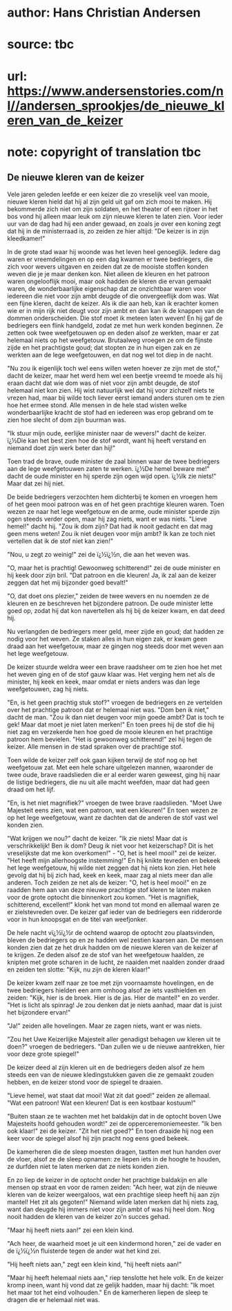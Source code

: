 # author: Hans Christian Andersen
# source: tbc
# url: https://www.andersenstories.com/nl//andersen_sprookjes/de_nieuwe_kleren_van_de_keizer
# note: copyright of translation tbc

## De nieuwe kleren van de keizer 

Vele jaren geleden leefde er een keizer die zo vreselijk veel van mooie,
nieuwe kleren hield dat hij al zijn geld uit gaf om zich mooi te maken.
Hij bekommerde zich niet om zijn soldaten, en het theater of een rijtoer
in het bos vond hij alleen maar leuk om zijn nieuwe kleren te laten
zien. Voor ieder uur van de dag had hij een ander gewaad, en zoals je
over een koning zegt dat hij in de ministerraad is, zo zeiden ze hier
altijd: "De keizer is in zijn kleedkamer!"

In de grote stad waar hij woonde was het leven heel genoeglijk. Iedere
dag waren er vreemdelingen en op een dag kwamen er twee bedriegers, die
zich voor wevers uitgaven en zeiden dat ze de mooiste stoffen konden
weven die je je maar denken kon. Niet alleen de kleuren en het patroon
waren ongelooflijk mooi, maar ook hadden de kleren die ervan gemaakt
waren, de wonderbaarlijke eigenschap dat ze onzichtbaar waren voor
iedereen die niet voor zijn ambt deugde of die onvergeeflijk dom was.
Wat een fijne kleren, dacht de keizer. Als ik die aan heb, kan ik
erachter komen wie er in mijn rijk niet deugt voor zijn ambt en dan kan
ik de knappen van de dommen onderscheiden. Die stof moet ik meteen laten
weven! En hij gaf de bedriegers een flink handgeld, zodat ze met hun
werk konden beginnen. Ze zetten ook twee weefgetouwen op en deden alsof
ze werkten, maar er zat helemaal niets op het weefgetouw. Brutaalweg
vroegen ze om de fijnste zijde en het prachtigste goud; dat stopten ze
in hun eigen zak en ze werkten aan de lege weefgetouwen, en dat nog wel
tot diep in de nacht.

"Nu zou ik eigenlijk toch wel eens willen weten hoever ze zijn met de
stof," dacht de keizer, maar het werd hem wel een beetje vreemd te
moede als hij eraan dacht dat wie dom was of niet voor zijn ambt deugde,
de stof helemaal niet kon zien. Hij wist natuurlijk wel dat hij voor
zichzelf niets te vrezen had, maar bij wilde toch liever eerst iemand
anders sturen om te zien hoe het ermee stond. Alle mensen in de hele
stad wisten welke wonderbaarlijke kracht de stof had en iedereen was
erop gebrand om te zien hoe slecht of dom zijn buurman was.

"Ik stuur mijn oude, eerlijke minister naar de wevers!" dacht de
keizer. ï¿½Die kan het best zien hoe de stof wordt, want hij heeft
verstand en niemand doet zijn werk beter dan hij!"

Toen trad de brave, oude minister de zaal binnen waar de twee bedriegers
aan de lege weefgetouwen zaten te werken. ï¿½De hemel beware me!" dacht
de oude minister en hij sperde zijn ogen wijd open. ï¿½Ik zie niets!"
Maar dat zei hij niet.

De beide bedriegers verzochten hem dichterbij te komen en vroegen hem of
het geen mooi patroon was en of het geen prachtige kleuren waren. Toen
wezen ze naar het lege weefgetouw en de arme, oude minister sperde zijn
ogen steeds verder open, maar hij zag niets, want er was niets. "Lieve
hemel!" dacht hij. "Zou ik dom zijn? Dat had ik nooit gedacht en dat
mag geen mens weten! Zou ik niet deugen voor mijn ambt? Ik kan ze toch
niet vertellen dat ik de stof niet kan zien!"

"Nou, u zegt zo weinig!" zei de ï¿½ï¿½n, die aan het weven was.

"O, maar het is prachtig! Gewoonweg schitterend!" zei de oude minister
en hij keek door zijn bril. "Dat patroon en die kleuren! Ja, ik zal aan
de keizer zeggen dat het mij bijzonder goed bevalt!"

"O, dat doet ons plezier," zeiden de twee wevers en nu noemden ze de
kleuren en ze beschreven het bijzondere patroon. De oude minister lette
goed op, zodat hij dat kon navertellen als hij bij de keizer kwam, en
dat deed hij.

Nu verlangden de bedriegers meer geld, meer zijde en goud; dat hadden ze
nodig voor het weven. Ze staken alles in hun eigen zak, er kwam geen
draad aan het weefgetouw, maar ze gingen nog steeds door met weven aan
het lege weefgetouw.

De keizer stuurde weldra weer een brave raadsheer om te zien hoe het met
het weven ging en of de stof gauw klaar was. Het verging hem net als de
minister, hij keek en keek, maar omdat er niets anders was dan lege
weefgetouwen, zag hij niets.

"En, is het geen prachtig stuk stof?" vroegen de bedriegers en ze
vertelden over het prachtige patroon dat er helemaal niet was. "Dom ben
ik niet," dacht de man. "Zou ik dan niet deugen voor mijn goede ambt?
Dat is toch te gek! Maar dat moet je niet laten merken!" En toen prees
hij de stof die hij niet zag en verzekerde hen hoe goed de mooie kleuren
en het prachtige patroon hem bevielen. "Het is gewoonweg schitterend!"
zei hij tegen de keizer. Alle mensen in de stad spraken over de
prachtige stof.

Toen wilde de keizer zelf ook gaan kijken terwijl de stof nog op het
weefgetouw zat. Met een hele schare uitgelezen mannen, waaronder de twee
oude, brave raadslieden die er al eerder waren geweest, ging hij naar de
listige bedriegers, die nu uit alle macht weefden, maar dat had geen
draad om het lijf.

"En, is het niet magnifiek?" vroegen de twee brave raadslieden. "Moet
Uwe Majesteit eens zien, wat een patroon, wat een kleuren!" En toen
wezen ze op het lege weefgetouw, want ze dachten dat de anderen de stof
vast wel konden zien.

"Wat krijgen we nou?" dacht de keizer. "Ik zie niets! Maar dat is
verschrikkelijk! Ben ik dom? Deug ik niet voor het keizerschap? Dit is
het vreselijkste dat me kon overkomen!" - "O, het is heel mooi!" zei
de keizer. "Het heeft mijn allerhoogste instemming!" En hij knikte
tevreden en bekeek het lege weefgetouw, hij wilde niet zeggen dat hij
niets kon zien. Het hele gevolg dat hij bij zich had, keek en keek, maar
zag al niets meer dan alle anderen. Toch zeiden ze net als de keizer:
"O, het is heel mooi!" en ze raadden hem aan van deze nieuwe prachtige
stof kleren te laten maken voor de grote optocht die binnenkort zou
komen. "Het is magnifiek, schitterend, excellent!" klonk het van mond
tot mond en allemaal waren ze er zielstevreden over. De keizer gaf ieder
van de bedriegers een ridderorde voor in hun knoopsgat en de titel van
weefjonker.

De hele nacht vï¿½ï¿½r de ochtend waarop de optocht zou plaatsvinden,
bleven de bedriegers op en ze hadden wel zestien kaarsen aan. De mensen
konden zien dat ze het druk hadden om de nieuwe kleren van de keizer af
te krijgen. Ze deden alsof ze de stof van het weefgetouw haalden, ze
knipten met grote scharen in de lucht, ze naaiden met naalden zonder
draad en zeiden ten slotte: "Kijk, nu zijn de kleren klaar!"

De keizer kwam zelf naar ze toe met zijn voornaamste hovelingen, en de
twee bedriegers hielden een arm omhoog alsof ze iets vasthielden en
zeiden: "Kijk, hier is de broek. Hier is de jas. Hier de mantel!" en
zo verder. "Het is licht als spinrag! Je zou denken dat je niets
aanhad, maar dat is juist het bijzondere ervan!"

"Ja!" zeiden alle hovelingen. Maar ze zagen niets, want er was niets.

"Zou het Uwe Keizerlijke Majesteit aller genadigst behagen uw kleren
uit te doen?" vroegen de bedriegers. "Dan zullen we u de nieuwe
aantrekken, hier voor deze grote spiegel!"

De keizer deed al zijn kleren uit en de bedriegers deden alsof ze hem
steeds een van de nieuwe kledingstukken gaven die ze gemaakt zouden
hebben, en de keizer stond voor de spiegel te draaien.

"Lieve hemel, wat staat dat mooi! Wat zit dat goed!" zeiden ze
allemaal. "Wat een patroon! Wat een kleuren! Dat is een kostbaar
kostuum!"

"Buiten staan ze te wachten met het baldakijn dat in de optocht boven
Uwe Majesteits hoofd gehouden wordt!" zei de opperceremoniemeester.
"Ik ben ook klaar!" zei de keizer. "Zit het niet goed?" En toen
draaide hij nog een keer voor de spiegel alsof hij zijn pracht nog eens
goed bekeek.

De kamerheren die de sleep moesten dragen, tastten met hun handen over
de vloer, alsof ze de sleep opnamen: ze liepen iets in de hoogte te
houden, ze durfden niet te laten merken dat ze niets konden zien.

En zo liep de keizer in de optocht onder het prachtige baldakijn en alle
mensen op straat en voor de ramen zeiden: "Ach heer, wat zijn de nieuwe
kleren van de keizer weergaloos, wat een prachtige sleep heeft hij aan
zijn mantel! Het zit als gegoten!" Niemand wilde laten merken dat hij
niets zag, want dan deugde hij immers niet voor zijn ambt of was hij
heel dom. Nog nooit hadden de kleren van de keizer zo'n succes gehad.

"Maar hij heeft niets aan!" zei een klein kind.

"Ach heer, de waarheid moet je uit een kindermond horen," zei de vader
en de ï¿½ï¿½n fluisterde tegen de ander wat het kind zei.

"Hij heeft niets aan," zegt een klein kind, "hij heeft niets aan!"

"Maar hij heeft helemaal niets aan," riep tenslotte het hele volk. En
de keizer kromp ineen, want hij vond dat ze gelijk hadden, maar hij
dacht: "Ik moet het maar tot het eind volhouden."
En de kamerheren liepen de sleep te dragen die er helemaal niet was.
